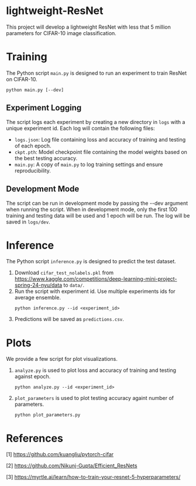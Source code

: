 # lightweight-ResNet
This project will develop a lightweight ResNet with less that 5 million parameters for CIFAR-10 image classification.

# Training

The Python script `main.py` is designed to run an experiment to train ResNet on CIFAR-10.
```
python main.py [--dev]
```

## Experiment Logging
The script logs each experiment by creating a new directory in `logs` with a unique experiment id.
Each log will contain the following files:
- `logs.json`: Log file containing loss and accuracy of training and testing of each epoch.
- `ckpt.pth`: Model checkpoint file containing the model weights based on the best testing accuracy.
- `main.py`: A copy of `main.py` to log training settings and ensure reproducibility.

## Development Mode
The script can be run in development mode by passing the --dev argument when running the script.
When in development mode, only the first 100 training and testing data will be used and 1 epoch will be run.
The log will be saved in `logs/dev`.


# Inference

The Python script `inference.py` is designed to predict the test dataset.
1. Download `cifar_test_nolabels.pkl` from https://www.kaggle.com/competitions/deep-learning-mini-project-spring-24-nyu/data to `data/`.
2. Run the script with experiment id. Use multiple experiments ids for average ensemble.
    ```
    python inference.py --id <experiment_id>
    ```
3. Predictions will be saved as `predictions.csv`.

# Plots

We provide a few script for plot visualizations.

1. `analyze.py` is used to plot loss and accuracy of training and testing against epoch.
    ```
    python analyze.py --id <experiment_id>
    ```

2. `plot_parameters` is used to plot testing accuracy againt number of parameters.
    ```
    python plot_parameters.py
    ```

# References
[1] https://github.com/kuangliu/pytorch-cifar

[2] https://github.com/Nikunj-Gupta/Efficient_ResNets

[3] https://myrtle.ai/learn/how-to-train-your-resnet-5-hyperparameters/
